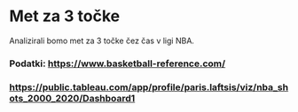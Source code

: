 # Met za 3 točke 
Analizirali bomo met za 3 točke čez čas v ligi NBA.

### Podatki: https://www.basketball-reference.com/
### https://public.tableau.com/app/profile/paris.laftsis/viz/nba_shots_2000_2020/Dashboard1

              
